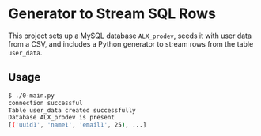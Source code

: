 # Generator to Stream SQL Rows

This project sets up a MySQL database `ALX_prodev`, seeds it with user data from a CSV, and includes a Python generator to stream rows from the table `user_data`.

## Usage

```bash
$ ./0-main.py
connection successful
Table user_data created successfully
Database ALX_prodev is present
[('uuid1', 'name1', 'email1', 25), ...]
